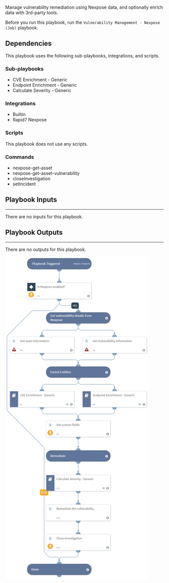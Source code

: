 Manage vulnerability remediation using Nexpose data, and optionally enrich data with 3rd-party tools.

Before you run this playbook, run the `Vulnerability Management - Nexpose (Job)` playbook.

## Dependencies
This playbook uses the following sub-playbooks, integrations, and scripts.

### Sub-playbooks
* CVE Enrichment - Generic
* Endpoint Enrichment - Generic
* Calculate Severity - Generic

### Integrations
* Builtin
* Rapid7 Nexpose

### Scripts
This playbook does not use any scripts.

### Commands
* nexpose-get-asset
* nexpose-get-asset-vulnerability
* closeInvestigation
* setIncident

## Playbook Inputs
---
There are no inputs for this playbook.

## Playbook Outputs
---
There are no outputs for this playbook.

![Vulnerability_Handling_Nexpose](https://github.com/ElazarK/content-docs/blob/master/images/playbooks/Vulnerability_Handling_Nexpose.png)
